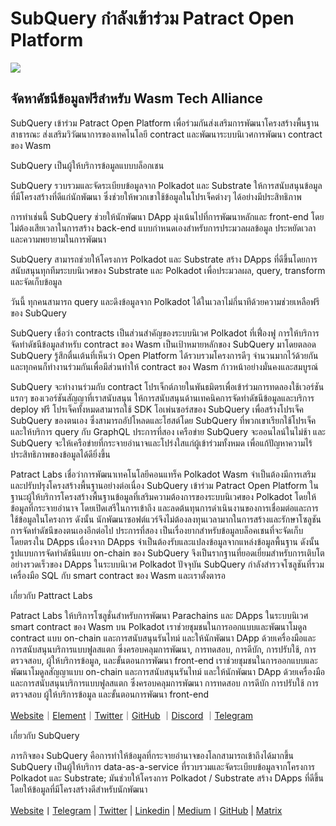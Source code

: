 # SubQuery กำลังเข้าร่วม Patract Open Platform

![](https://miro.medium.com/max/1400/0*0inUQ8U1g9auTjfU)

## **จัดหาดัชนีข้อมูลฟรีสำหรับ Wasm Tech Alliance**

SubQuery เข้าร่วม Patract Open Platform เพื่อร่วมกันส่งเสริมการพัฒนาโครงสร้างพื้นฐานสาธารณะ ส่งเสริมวิวัฒนาการของเทคโนโลยี contract และพัฒนาระบบนิเวศการพัฒนา contract ของ Wasm

SubQuery เป็นผู้ให้บริการข้อมูลแบบบล็อกเชน

SubQuery รวบรวมและจัดระเบียบข้อมูลจาก Polkadot และ Substrate ให้การสนับสนุนข้อมูลที่มีโครงสร้างที่ดีแก่นักพัฒนา ซึ่งช่วยให้พวกเขาใช้ข้อมูลในโปรเจ็คต่างๆ ได้อย่างมีประสิทธิภาพ

การทำเช่นนี้ SubQuery ช่วยให้นักพัฒนา DApp มุ่งเน้นไปที่การพัฒนาหลักและ front-end โดยไม่ต้องเสียเวลาในการสร้าง back-end แบบกำหนดเองสำหรับการประมวลผลข้อมูล ประหยัดเวลาและความพยายามในการพัฒนา

SubQuery สามารถช่วยให้โครงการ Polkadot และ Substrate สร้าง DApps ที่ดีขึ้นโดยการสนับสนุนทุกทีมระบบนิเวศของ Substrate และ Polkadot เพื่อประมวลผล, query, transform และจัดเก็บข้อมูล

วันนี้ ทุกคนสามารถ query และดึงข้อมูลจาก Polkadot ได้ในเวลาไม่กี่นาทีด้วยความช่วยเหลือฟรีของ SubQuery

SubQuery เชื่อว่า contracts เป็นส่วนสำคัญของระบบนิเวศ Polkadot ที่เฟื่องฟู การให้บริการจัดทำดัชนีข้อมูลสำหรับ contract ของ Wasm เป็นเป้าหมายหลักของ SubQuery มาโดยตลอด SubQuery รู้สึกตื่นเต้นที่เห็นว่า Open Platform ได้รวบรวมโครงการดีๆ จำนวนมากไว้ด้วยกัน และทุกคนก็ทำงานร่วมกันเพื่อมีส่วนทำให้ contract ของ Wasm ก้าวหน้าอย่างมั่นคงและสมบูรณ์

SubQuery จะทำงานร่วมกับ contract โปรเจ็กต์ภายในพันธมิตรเพื่อเข้าร่วมการทดลองใช้เวอร์ชันแรกๆ ของเวอร์ชันสัญญาที่เราสนับสนุน ให้การสนับสนุนด้านเทคนิคการจัดทำดัชนีข้อมูลและบริการ deploy ฟรี โปรเจ็คทั้งหมดสามารถใช้ SDK โอเพ่นซอร์สของ SubQuery เพื่อสร้างโปรเจ็ค SubQuery ของตนเอง ซึ่งสามารถอัปโหลดและโฮสต์โดย SubQuery ที่พวกเขาเรียกใช้โปรเจ็คและให้บริการ query กับ GraphQL ประการที่สอง เครือข่าย SubQuery จะออนไลน์ในไม่ช้า และ SubQuery จะให้เครือข่ายที่กระจายอำนาจและโปร่งใสแก่ผู้เข้าร่วมทั้งหมด เพื่อแก้ปัญหาความไร้ประสิทธิภาพของข้อมูลได้ดียิ่งขึ้น

Patract Labs เชื่อว่าการพัฒนาเทคโนโลยีคอนแทร็ค Polkadot Wasm จำเป็นต้องมีการเสริมและปรับปรุงโครงสร้างพื้นฐานอย่างต่อเนื่อง SubQuery เข้าร่วม Patract Open Platform ในฐานะผู้ให้บริการโครงสร้างพื้นฐานข้อมูลที่เสริมความต้องการของระบบนิเวศของ Polkadot โดยให้ข้อมูลที่กระจายอำนาจ โดยเปิดเสรีในการเข้าถึง และลดต้นทุนการดำเนินงานของการเชื่อมต่อและการใช้ข้อมูลในโครงการ ดังนั้น นักพัฒนาซอฟต์แวร์จึงไม่ต้องลงทุนเวลามากในการสร้างและรักษาโซลูชันการจัดทำดัชนีของตนเองอีกต่อไป ประการที่สอง เป็นเรื่องยากสำหรับข้อมูลบล็อคเชนที่จะจัดเก็บโดยตรงใน DApps เนื่องจาก DApps จำเป็นต้องรับและแปลงข้อมูลจากแหล่งข้อมูลพื้นฐาน ดังนั้น รูปแบบการจัดทำดัชนีแบบ on-chain ของ SubQuery จึงเป็นรากฐานที่ยอดเยี่ยมสำหรับการเติบโตอย่างรวดเร็วของ DApps ในระบบนิเวศ Polkadot ปัจจุบัน SubQuery กำลังสำรวจโซลูชันที่รวมเครื่องมือ SQL กับ smart contract ของ Wasm และเราตั้งตารอ

เกี่ยวกับ Pattract Labs

Patract Labs ให้บริการโซลูชั่นสำหรับการพัฒนา Parachains และ DApps ในระบบนิเวศ smart contract ของ Wasm บน Polkadot เราช่วยชุมชนในการออกแบบและพัฒนาโมดูล contract แบบ on-chain และการสนับสนุนรันไทม์ และให้นักพัฒนา DApp ด้วยเครื่องมือและการสนับสนุนบริการแบบฟูลสแตก ซึ่งครอบคลุมการพัฒนา, การทดสอบ, การดีบัก, การปรับใช้, การตรวจสอบ, ผู้ให้บริการข้อมูล, และขั้นตอนการพัฒนา front-end เราช่วยชุมชนในการออกแบบและพัฒนาโมดูลสัญญาแบบ on-chain และการสนับสนุนรันไทม์ และให้นักพัฒนา DApp ด้วยเครื่องมือและการสนับสนุนบริการแบบฟูลสแตก ซึ่งครอบคลุมการพัฒนา การทดสอบ การดีบัก การปรับใช้ การตรวจสอบ ผู้ให้บริการข้อมูล และขั้นตอนการพัฒนา front-end

[Website](https://patract.io/)｜[Element](https://app.element.io/#/room/#PatractLabsDev:matrix.org)｜[Twitter](https://twitter.com/PatractLabs)｜[GitHub](https://github.com/patractlabs) ｜[Discord](https://discord.gg/yMRMqcAb24) ｜[Telegram](https://t.me/patract)

เกี่ยวกับ SubQuery

ภารกิจของ SubQuery คือการทำให้ข้อมูลที่กระจายอำนาจของโลกสามารถเข้าถึงได้มากขึ้น SubQuery เป็นผู้ให้บริการ data-as-a-service ที่รวบรวมและจัดระเบียบข้อมูลจากโครงการ Polkadot และ Substrate; มันช่วยให้โครงการ Polkadot / Substrate สร้าง DApps ที่ดีขึ้นโดยให้ข้อมูลที่มีโครงสร้างดีสำหรับนักพัฒนา

[Website](https://www.subquery.network/)丨[Telegram](https://t.me/subquerynetwork) | [Twitter](https://twitter.com/subquerynetwork) | [Linkedin](https://www.linkedin.com/company/subquery) | [Medium](https://subquery.medium.com/)丨[GitHub](https://github.com/subquery/subql) | [Matrix](https://matrix.to/#/#subquery:matrix.org)